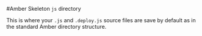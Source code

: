 #Amber Skeleton `js` directory

This is where your `.js` and `.deploy.js` source files are save by default as in the
standard Amber directory structure. 

